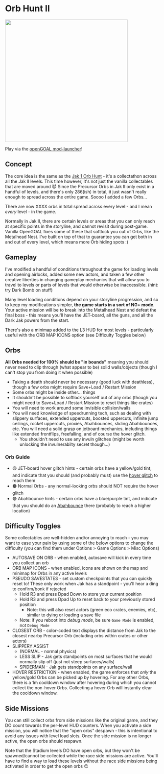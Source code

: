 # Orb Hunt II

<img src="https://raw.githubusercontent.com/dallmeyer/OG-OrbHunt/main/ModImage2.png" height="400">

Play via the [openGOAL mod-launcher](https://jakmods.dev)!

## Concept
The core idea is the same as the [Jak 1 Orb Hunt](README_JAK1.md) - it's a collectathon across all the Jak II levels. This time however, it's not just the vanilla collectables that are moved around 😈 Since the Precursor Orbs in Jak II only exist in a handful of levels, and there's only 286(ish) in total, it just wasn't really enough to spread across the entire game. Soooo I added a few Orbs...

There are now XXXX orbs in total spread across every level - and I mean *every* level - in the game.

Normally in Jak II, there are certain levels or areas that you can only reach at specific points in the storyline, and cannot revisit during post-game. Vanilla OpenGOAL fixes some of these that softlock you out of Orbs, like the Metalhead Nest. I've built on top of that to guarantee you can get both in and out of every level, which means more Orb hiding spots :)

## Gameplay
I've modified a handful of conditions throughout the game for loading levels and opening airlocks, added some new actors, and taken a few other creative liberties in changing gameplay mechanics that will allow you to travel to levels or parts of levels that would otherwise be inaccessible. (hint: try Dark Bomb on stuff)

Many level loading conditions depend on your storyline progression, and so to keep my modifications simpler, **the game starts in a sort of NG+ mode**. Your active mission will be to break into the Metalhead Nest and defeat the final boss - this means you'll have the JET-board, all the guns, and all the Dark Jak powers from the start.

There's also a minimap added to the L3 HUD for most levels - particularly useful with the ORB MAP ICONS option (see Difficulty Toggles below)

## Orbs

**All Orbs needed for 100% should be "in bounds"** meaning you should never need to clip through (what appear to be) solid walls/objects (though I can't stop you from doing it when possible)
- Taking a death should never be necessary (good luck with deathless), though a few orbs might require Save+Load / Restart Mission
- Some orbs might be inside other... things
- It shouldn't be possible to softlock yourself out of any orbs (though you might need to Save+Load / Restart Mission to reset things like crates)
- You will need to work around some invisible collision/walls
- You will need knowledge of speedrunning tech, such as dealing with slippery surfaces, extended uppercuts, boosted uppercuts, infinite jump ceilings, rocket uppercuts, proxies, Abahbounces, sliding Abahbounces, etc. You will need a solid grasp on jetboard mechanics, including things like extended frontflips, freefalling, and of course the hover glitch.
  - You shouldn't need to use any invuln glitches (might be worth unlocking the invulnerabilty secret though...)

### Orb Guide
- 🟡 JET-board hover glitch hints - certain orbs have a yellow/gold tint, and indicate that you should (and probably must) use the [hover glitch](https://www.youtube.com/watch?v=gEZQjj_pVuY&t=364s) to reach them
- 🟠 Normal Orbs - any normal-looking orbs should NOT require the hover glitch
- 🟣 Abahbounce hints - certain orbs have a blue/purple tint, and indicate that you should do an [Abahbounce](https://www.youtube.com/watch?v=gEZQjj_pVuY&t=487s) there (probably to reach a higher location)

## Difficulty Toggles
Some collectables are well-hidden and/or annoying to reach - you may want to ease your pain by using some of the below options to change the difficulty (you can find them under Options > Game Options > Misc Options)
- AUTOSAVE ON ORB - when enabled, autosave will kick in every time you collect an orb
- ORB MAP ICONS - when enabled, icons are shown on the map and minimap for Orbs in any active levels
- PSEUDO SAVESTATES - set custom checkpoints that you can quickly reset to! These only work when Jak has a standpoint - you'll hear a ding to confirm/bonk if rejected
  - Hold R3 and press Dpad Down to store your current position
  - Hold R3 and press Dpad Up to reset back to your previously stored position
    - Note: this will also reset actors (green eco crates, enemies, etc), similar to dying or loading a save file
  - Note: if you reboot into _debug mode_, be sure `Game Mode` is enabled, not `Debug Mode`
- CLOSEST ORB - color-coded text displays the distance from Jak to the closest nearby Precursor Orb (including orbs within crates or other actors)
- SLIPPERY ASSIST
  - (NORMAL - normal physics)
  - LESS SLIP - Jak gets standpoints on most surfaces that he would normally slip off (just not steep surfaces/walls)
  - SPIDERMAN - Jak gets standpoints on any surface/wall
- HOVER RESTRICTION - when enabled, the game enforces that *only* the yellow/gold Orbs can be picked up by hovering. For any other Orbs, there is a 1m cooldown window after hovering during which you cannot collect the non-hover Orbs. Collecting a hover Orb will instantly clear the cooldown window.

## Side Missions
You can still collect orbs from side missions like the original game, and they DO count towards the per-level HUD counters. When you activate a side mission, you will notice that the "open orbs" despawn - this is intentional to avoid any issues with level load slots. Once the side mission is no longer active, the open orbs should respawn.

Note that the Stadium levels DO have open orbs, but they won't be spawned/cannot be collected while the race side missions are active. You'll have to find a way to load these levels without the race side missions being activated in order to get the open orbs 😉
